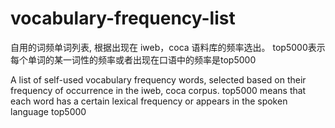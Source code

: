 # vocabulary-frequency-list

自用的词频单词列表, 根据出现在 iweb，coca 语料库的频率选出。
top5000表示每个单词的某一词性的频率或者出现在口语中的频率是top5000

A list of self-used vocabulary frequency words, selected based on their frequency of occurrence in the iweb, coca corpus.
top5000 means that each word has a certain lexical frequency or appears in the spoken language top5000
